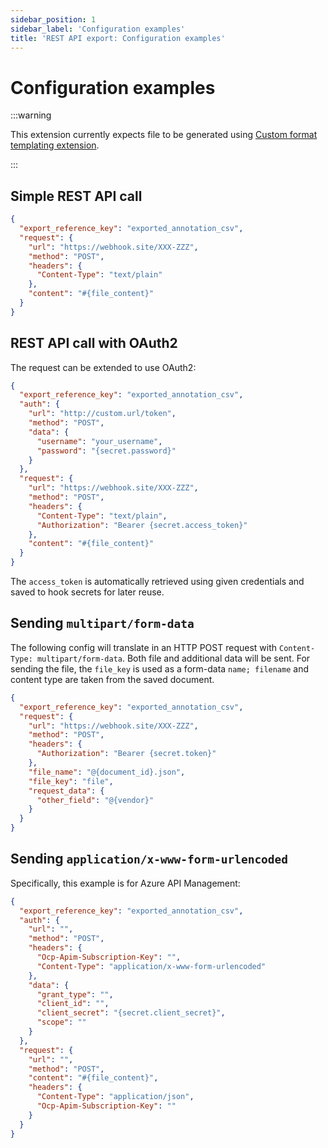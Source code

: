 ```yaml
---
sidebar_position: 1
sidebar_label: 'Configuration examples'
title: 'REST API export: Configuration examples'
---
```


# Configuration examples

:::warning

This extension currently expects file to be generated using [Custom format templating extension](../custom-format-templating).

:::

## Simple REST API call

```json
{
  "export_reference_key": "exported_annotation_csv",
  "request": {
    "url": "https://webhook.site/XXX-ZZZ",
    "method": "POST",
    "headers": {
      "Content-Type": "text/plain"
    },
    "content": "#{file_content}"
  }
}
```

## REST API call with OAuth2

The request can be extended to use OAuth2:

```json
{
  "export_reference_key": "exported_annotation_csv",
  "auth": {
    "url": "http://custom.url/token",
    "method": "POST",
    "data": {
      "username": "your_username",
      "password": "{secret.password}"
    }
  },
  "request": {
    "url": "https://webhook.site/XXX-ZZZ",
    "method": "POST",
    "headers": {
      "Content-Type": "text/plain",
      "Authorization": "Bearer {secret.access_token}"
    },
    "content": "#{file_content}"
  }
}
```

The `access_token` is automatically retrieved using given credentials and saved to hook secrets for later reuse.

## Sending `multipart/form-data`

The following config will translate in an HTTP POST request with `Content-Type: multipart/form-data`. Both file and additional data will be sent. For sending the file, the `file_key` is used as a form-data `name; filename` and content type are taken from the saved document.

```json
{
  "export_reference_key": "exported_annotation_csv",
  "request": {
    "url": "https://webhook.site/XXX-ZZZ",
    "method": "POST",
    "headers": {
      "Authorization": "Bearer {secret.token}"
    },
    "file_name": "@{document_id}.json",
    "file_key": "file",
    "request_data": {
      "other_field": "@{vendor}"
    }
  }
}
```

## Sending `application/x-www-form-urlencoded`

Specifically, this example is for Azure API Management:

```json
{
  "export_reference_key": "exported_annotation_csv",
  "auth": {
    "url": "",
    "method": "POST",
    "headers": {
      "Ocp-Apim-Subscription-Key": "",
      "Content-Type": "application/x-www-form-urlencoded"
    },
    "data": {
      "grant_type": "",
      "client_id": "",
      "client_secret": "{secret.client_secret}",
      "scope": ""
    }
  },
  "request": {
    "url": "",
    "method": "POST",
    "content": "#{file_content}",
    "headers": {
      "Content-Type": "application/json",
      "Ocp-Apim-Subscription-Key": ""
    }
  }
}
```

